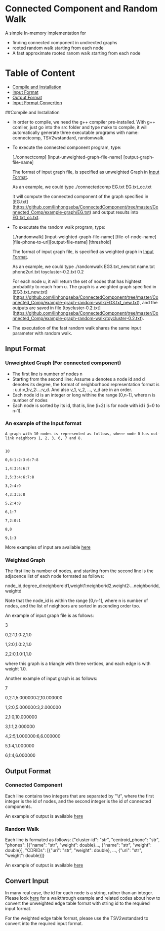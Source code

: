 # Connected Component and Random Walk
A simple In-memory implementation for 
   - finding connected component in undirected graphs
   - rooted random walk starting from each node
   - A fast approximate rooted ranom walk starting from each node

# Table of Content
- [Compile and Installation](#compile-and-installation)
- [Input Format](#input-format)
- [Output Format](#output-format)
- [Input Format Convertion](#convert-input)

##Compile and Installation
   - In order to compile, we need the g++ compiler pre-installed. With g++ comiler, just go into the src folder and type make to compile, it will automatically generate three executable programs with name: connectcomp, TSV2wstandard, randomwalk.
   - To execute the connected component program, type:
   
      [./connectcomp] [input-unweighted-graph-file-name] [output-graph-file-name]

      The format of input graph file, is specified as unweighted Graph in [Input Format](#input-format).

      As an example, we could type
      ./connectedcomp EG.txt EG.txt_cc.txt

      It will compute the connected component of the graph specified in [EG.txt] (https://github.com/linhongseba/ConnectedComponent/tree/master/Connected_Comp/example-graph/EG.txt) and output results into [EG.txt_cc.txt](https://github.com/linhongseba/ConnectedComponent/tree/master/Connected_Comp/example-graph/EG.txt_cc.txt).
      
   - To executate the random walk program, type:
   
     [./randomwalk] [input-weighted-graph-file-name] [file-of-node-name] [file-phone-to-uri][output-file-name] [threshold]
     
      The format of input graph file, is specified as weighted graph in [Input Format](#input-format).
      
      As an example, we could type
      ./randomwalk EG3.txt_new.txt name.txt phone2url.txt toycluster-0.2.txt 0.2
      
      For each node u, it will return the set of nodes that has hightest probability to reach from u. The graph is a weighted graph specified in [EG3.txt_new.txt] (https://github.com/linhongseba/ConnectedComponent/tree/master/Connected_Comp/example-graph-random-walk/EG3.txt_new.txt), and the outputs are saved in file [toycluster-0.2.txt] (https://github.com/linhongseba/ConnectedComponent/tree/master/Connected_Comp/example-graph-random-walk/toycluster-0.2.txt).
      
  - The executation of the fast random walk shares the same input parameter with random walk.
  

## Input Format
### Unweighted Graph (For connected component)
  - The first line is number of nodes n
  - Starting from the second line: 
  Assume u denotes a node id and d denotes its degree, the format of neighborhood representation format is :
  u,d:v_1:v_2:...:v_d. And also v_1, v_2, ..., v_d are in an order.
  - Each node id is an integer or long withine the range [0,n-1], where n is number of nodes
  - Each node is sorted by its id, that is, line (i+2) is for node with id i (i=0 to n-1).
  
### An example of the Input format
    A graph with 10 nodes is represented as follows, where node 0 has out-link neighbors 1, 2, 3, 6, 7 and 8.
    
    
    10
    
    0,6:1:2:3:6:7:8
    
    1,4:3:4:6:7
    
    2,5:3:4:6:7:8
    
    3,2:4:9
    
    4,3:3:5:8
    
    5,2:4:8
    
    6,1:7
    
    7,2:0:1
    
    8,0
    
    9,1:3

More examples of input are available [here](https://github.com/linhongseba/ConnectedComponent/tree/master/Connected_Comp/example-graph/EG.txt)

### Weighted Graph
The first line is number of nodes, and starting from the second line is the adjacence list of each node formated as follows:

node_id,degree_d:neighboreid1,weight1:neighborid2,weight2:...neighboridd,weightd

Note that the node_id is within the range [0,n-1], where n is number of nodes, and the list of neighbors are sorted in ascending order too.

An example of input graph file is as follows:

3

0,2:1,1.0:2,1.0

1,2:0,1.0:2,1.0

2,2:0,1.0:1,1.0

where this graph is a triangle with three vertices, and each edge is with weight 1.0.

Another example of input graph is as follows:

7

0,2:1,5.000000:2,10.000000

1,2:0,5.000000:3,2.000000

2,1:0,10.000000

3,1:1,2.000000

4,2:5,1.000000:6,6.000000

5,1:4,1.000000

6,1:4,6.000000


## Output Format
### Connected Component
Each line contains two integers that are separated by ''\t", where the first integer is the id of nodes, 
and the second integer is the id of connected components.

An example of output is available [here](https://github.com/linhongseba/ConnectedComponent/tree/master/Connected_Comp/example-graph/EG.txt_cc.txt)

### Random Walk
Each line is formated as follows:
{"cluster-id": "str", "centroid_phone": "str", "phones": [{"name": "str", "weight": double}..., {"name": "str", "weight": double}], "CDRIDs": [{"uri": "str", "weight": double}, ..., {"uri": "str", "weight": double}]}

An example of output is available [here](https://github.com/linhongseba/ConnectedComponent/blob/master/Connected_Comp/example-graph-random-walk/toycluster-0.2.txt)

## Convert Input
In many real case, the id for each node is a string, rather than an integer. Please look [here](https://github.com/linhongseba/MaximumClique/blob/master/README.md) 
for a walkthrough example and related codes about how to convert the unweighted edge table format with string id to the required input format.

For the weighted edge table format, please use the TSV2wstandard to convert into the required input format.


    
